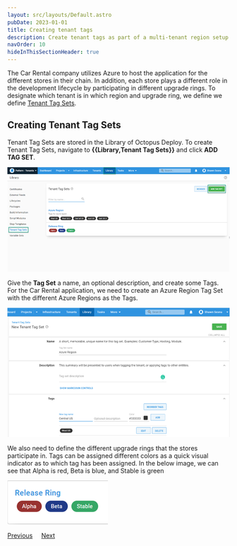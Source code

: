 ```yaml
---
layout: src/layouts/Default.astro
pubDate: 2023-01-01
title: Creating tenant tags
description: Create tenant tags as part of a multi-tenant region setup in Octopus Deploy.
navOrder: 10
hideInThisSectionHeader: true
---
```


The Car Rental company utilizes Azure to host the application for the different stores in their chain.  In addition, each store plays a different role in the development lifecycle by participating in different upgrade rings.  To designate which tenant is in which region and upgrade ring, we define we define [Tenant Tag Sets](/docs/tenants/tenant-tags/).

## Creating Tenant Tag Sets

Tenant Tag Sets are stored in the Library of Octopus Deploy.  To create Tenant Tag Sets, navigate to **{{Library,Tenant Tag Sets}}** and click **ADD TAG SET**.

![](images/tenant-tagset-create.png "width=500")

Give the **Tag Set** a name, an optional description, and create some Tags.  For the Car Rental application, we need to create an Azure Region Tag Set with the different Azure Regions as the Tags.

![](images/tenant-tag-create.png "width=500")

We also need to define the different upgrade rings that the stores participate in.  Tags can be assigned different colors as a quick visual indicator as to which tag has been assigned.  In the below image, we can see that Alpha is red, Beta is blue, and Stable is green

![](images/tenant-tag-release-ring.png "width=500")

<span><a class="btn btn-secondary" href="/docs/tenants/guides/multi-tenant-region/creating-new-tenants">Previous</a></span>&nbsp;&nbsp;&nbsp;&nbsp;&nbsp;<span><a class="btn btn-success" href="/docs/tenants/guides/multi-tenant-region/manage-tenant-and-tenant-tags">Next</a></span>